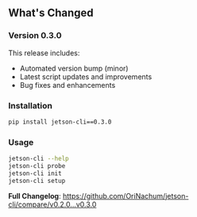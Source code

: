 ## What's Changed

### Version 0.3.0

This release includes:
- Automated version bump (minor)
- Latest script updates and improvements
- Bug fixes and enhancements

### Installation
```bash
pip install jetson-cli==0.3.0
```

### Usage
```bash
jetson-cli --help
jetson-cli probe
jetson-cli init
jetson-cli setup
```

**Full Changelog**: https://github.com/OriNachum/jetson-cli/compare/v0.2.0...v0.3.0
